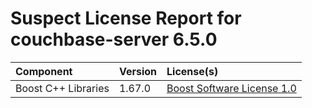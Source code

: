 
Suspect License Report for couchbase-server 6.5.0
=================================================

|Component|Version|License(s)|
| :--- | :--- | :--- |
|Boost C++ Libraries|1.67.0|[Boost Software License 1.0](../../license-data/26b23233-77bd-4cc2-8977-f312abd57327.txt)|
